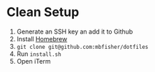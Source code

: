 # Clean Setup

1. Generate an SSH key an add it to Github
2. Install [Homebrew](https://brew.sh/)
3. `git clone git@github.com:mbfisher/dotfiles`
4. Run `install.sh`
5. Open iTerm
